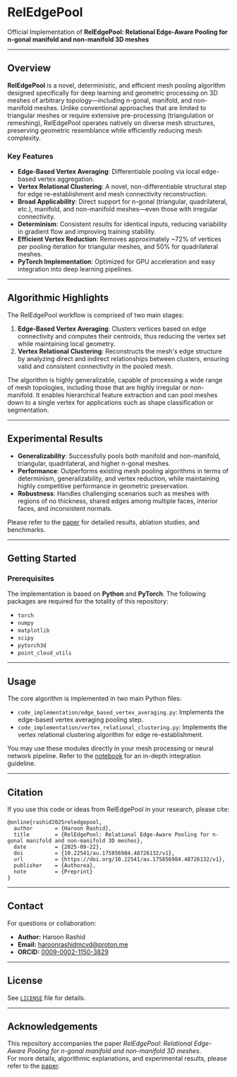 # RelEdgePool

Official Implementation of **RelEdgePool: Relational Edge-Aware Pooling for n-gonal manifold and non-manifold 3D meshes**

---

## Overview

**RelEdgePool** is a novel, deterministic, and efficient mesh pooling algorithm designed specifically for deep learning and geometric processing on 3D meshes of arbitrary topology—including n-gonal, manifold, and non-manifold meshes. Unlike conventional approaches that are limited to triangular meshes or require extensive pre-processing (triangulation or remeshing), RelEdgePool operates natively on diverse mesh structures, preserving geometric resemblance while efficiently reducing mesh complexity.

### Key Features

- **Edge-Based Vertex Averaging**: Differentiable pooling via local edge-based vertex aggregation.
- **Vertex Relational Clustering**: A novel, non-differentiable structural step for edge re-establishment and mesh connectivity reconstruction.
- **Broad Applicability**: Direct support for n-gonal (triangular, quadrilateral, etc.), manifold, and non-manifold meshes—even those with irregular connectivity.
- **Determinism**: Consistent results for identical inputs, reducing variability in gradient flow and improving training stability.
- **Efficient Vertex Reduction**: Removes approximately ~72% of vertices per pooling iteration for triangular meshes, and 50% for quadrilateral meshes.
- **PyTorch Implementation**: Optimized for GPU acceleration and easy integration into deep learning pipelines.

---

## Algorithmic Highlights

The RelEdgePool workflow is comprised of two main stages:
1. **Edge-Based Vertex Averaging**: Clusters vertices based on edge connectivity and computes their centroids, thus reducing the vertex set while maintaining local geometry.
2. **Vertex Relational Clustering**: Reconstructs the mesh's edge structure by analyzing direct and indirect relationships between clusters, ensuring valid and consistent connectivity in the pooled mesh.

The algorithm is highly generalizable, capable of processing a wide range of mesh topologies, including those that are highly irregular or non-manifold. It enables hierarchical feature extraction and can pool meshes down to a single vertex for applications such as shape classification or segmentation.

---

## Experimental Results

- **Generalizability**: Successfully pools both manifold and non-manifold, triangular, quadrilateral, and higher n-gonal meshes.
- **Performance**: Outperforms existing mesh pooling algorithms in terms of determinism, generalizability, and vertex reduction, while maintaining highly competitive performance in geometric preservation.
- **Robustness**: Handles challenging scenarios such as meshes with regions of no thickness, shared edges among multiple faces, interior faces, and inconsistent normals.

Please refer to the [paper](https://doi.org/10.22541/au.175856984.48726132/v1) for detailed results, ablation studies, and benchmarks.

---

## Getting Started

### Prerequisites

The implementation is based on **Python** and **PyTorch**. The following packages are required for the totality of this repository:

- `torch`
- `numpy`
- `matplotlib`
- `scipy`
- `pytorch3d`
- `point_cloud_utils`

---

## Usage

The core algorithm is implemented in two main Python files:

- `code_implementation/edge_based_vertex_averaging.py`: Implements the edge-based vertex averaging pooling step.
- `code_implementation/vertex_relational_clustering.py`: Implements the vertex relational clustering algorithm for edge re-establishment.

You may use these modules directly in your mesh processing or neural network pipeline. Refer to the [notebook](notebooks_and_scripts/model_integration_demo/pipeline.ipynb) for an in-depth integration guideline.

---

## Citation

If you use this code or ideas from RelEdgePool in your research, please cite:

```
@online{rashid2025reledgepool,
  author       = {Haroon Rashid},
  title        = {RelEdgePool: Relational Edge-Aware Pooling for n-gonal manifold and non-manifold 3D meshes},
  date         = {2025-09-22},
  doi          = {10.22541/au.175856984.48726132/v1},
  url          = {https://doi.org/10.22541/au.175856984.48726132/v1},
  publisher    = {Authorea},
  note         = {Preprint}
}

```

---

## Contact

For questions or collaboration:

- **Author:** Haroon Rashid  
- **Email:** [haroonrashidmcvd@proton.me](mailto:haroonrashidmcvd@proton.me)
- **ORCID:** [0009-0002-1150-3829](https://orcid.org/0009-0002-1150-3829)

---

## License

See [`LICENSE`](LICENSE) file for details.

---

## Acknowledgements

This repository accompanies the paper _RelEdgePool: Relational Edge-Aware Pooling for n-gonal manifold and non-manifold 3D meshes_.  
For more details, algorithmic explanations, and experimental results, please refer to the [paper](https://doi.org/10.22541/au.175856984.48726132/v1).
